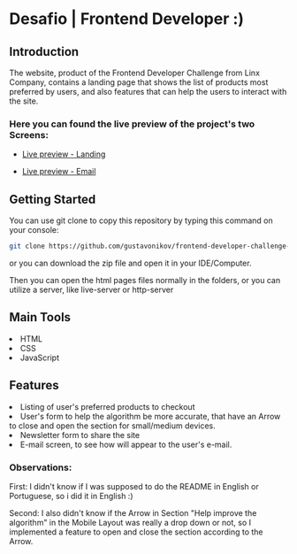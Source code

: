 # Desafio | Frontend Developer :)

## Introduction

The website, product of the Frontend Developer Challenge from Linx Company, contains a
landing page that shows the list of products most preferred by users, and also features
that can help the users to interact with the site.

### Here you can found the live preview of the project's two Screens:
- [Live preview - Landing](https://frontend-developer-challenge-linx-gustavonikov.vercel.app/)

- [Live preview - Email](https://frontend-developer-challenge-linx-gustavonikov.vercel.app/email.html)

## Getting Started

You can use git clone to copy this repository by typing this command on your console:

```bash 
git clone https://github.com/gustavonikov/frontend-developer-challenge-linx.git 
```

or you can download the zip file and open it in your IDE/Computer.

Then you can open the html pages files normally in the folders, or you can utilize a server,
like live-server or  http-server

## Main Tools

<li>HTML</li>
<li>CSS</li>
<li>JavaScript</li>

## Features

<li>Listing of user's preferred products to checkout</li>
<li>User's form to help the algorithm be more accurate,
    that have an Arrow to close and open the section for small/medium devices.</li>
<li>Newsletter form to share the site</li>
<li>E-mail screen, to see how will appear to the user's e-mail.</li>

### Observations:

First: I didn't know if I was supposed to do the README in English or Portuguese,
so i did it in English :)

Second: I also didn't know if the Arrow in Section "Help improve the algorithm" in 
the Mobile Layout was really a drop down or not, so I implemented a feature to open 
and close the section according to the Arrow.
